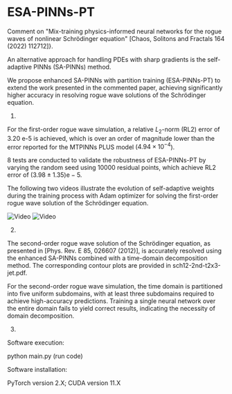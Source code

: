 # ESA-PINNs-PT

Comment on "Mix-training physics-informed neural networks for the rogue waves of nonlinear Schrödinger equation" [Chaos, Solitons and Fractals 164 (2022) 112712]}.

An alternative approach for handling PDEs with sharp gradients is the self-adaptive PINNs (SA-PINNs) method.

We propose enhanced SA-PINNs with partition training (ESA-PINNs-PT) to extend the work presented in the commented paper, achieving significantly higher accuracy in resolving rogue wave solutions of the Schrödinger equation.

1.
For the first-order rogue wave simulation, a relative $L_2$-norm (RL2) error of 3.20 e-5 is achieved, which is over an order of magnitude lower than the error reported for the MTPINNs PLUS model ($4.94\times 10^{-4}$).

8 tests are conducted to validate the robustness of ESA-PINNs-PT by varying the random seed using 10000 residual points, which achieve RL2 error of $(3.98 \pm 1.35) \mathrm{e}-5$.

The following two videos illustrate the evolution of self-adaptive weights during the training process with Adam optimizer for solving the first-order rogue wave solution of the Schrödinger equation.

![Video](https://github.com/wickweidr/SchrodingerEq/blob/main/sa-sch-anim-u.gif)
![Video](https://github.com/wickweidr/SchrodingerEq/blob/main/sa-sch-anim-v.gif)

2.
The second-order rogue wave solution of the Schrödinger equation, as presented in [Phys. Rev. E 85, 026607 (2012)], is accurately resolved using the enhanced SA-PINNs combined with a time-domain decomposition method. The corresponding contour plots are provided in sch12-2nd-t2x3-jet.pdf.

For the second-order rogue wave simulation, the time domain is partitioned into five uniform subdomains, with at least three subdomains required to achieve high-accuracy predictions.
Training a single neural network over the entire domain fails to yield correct results, indicating the necessity of domain decomposition. 

3.
Software execution:

python main.py (run code)

Software installation:

PyTorch version 2.X; CUDA version 11.X
